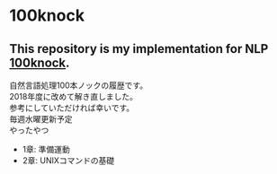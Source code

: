 # 100knock  
This repository is my implementation for NLP [100knock](http://www.cl.ecei.tohoku.ac.jp/nlp100/).   
---

自然言語処理100本ノックの履歴です。  
2018年度に改めて解き直しました。  
参考にしていただければ幸いです。  
毎週水曜更新予定  
やったやつ  
- 1章: 準備運動
- 2章: UNIXコマンドの基礎 

